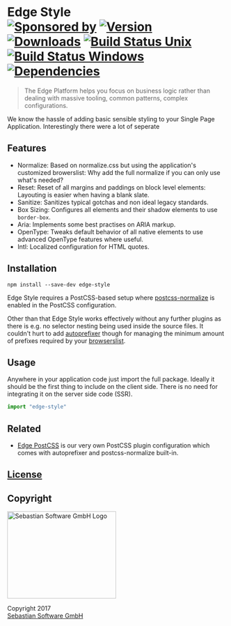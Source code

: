 # Edge Style <br/>[![Sponsored by][sponsor-img]][sponsor] [![Version][npm-version-img]][npm] [![Downloads][npm-downloads-img]][npm] [![Build Status Unix][travis-img]][travis] [![Build Status Windows][appveyor-img]][appveyor] [![Dependencies][deps-img]][deps]

[sponsor-img]: https://img.shields.io/badge/Sponsored%20by-Sebastian%20Software-692446.svg
[sponsor]: https://www.sebastian-software.de
[deps]: https://david-dm.org/sebastian-software/edge-style
[deps-img]: https://david-dm.org/sebastian-software/edge-style.svg
[npm]: https://www.npmjs.com/package/edge-style
[npm-downloads-img]: https://img.shields.io/npm/dm/edge-style.svg
[npm-version-img]: https://img.shields.io/npm/v/edge-style.svg
[travis-img]: https://img.shields.io/travis/sebastian-software/edge-style/master.svg?branch=master&label=unix%20build
[appveyor-img]: https://img.shields.io/appveyor/ci/swernerx/edge-style/master.svg?label=windows%20build
[travis]: https://travis-ci.org/sebastian-software/edge-style
[appveyor]: https://ci.appveyor.com/project/swernerx/edge-style/branch/master

> The Edge Platform helps you focus on business logic rather than dealing with massive tooling, common patterns, complex configurations.

We know the hassle of adding basic sensible styling to your Single Page Application.
Interestingly there were a lot of seperate

## Features

- Normalize: Based on normalize.css but using the application's customized browerslist: Why add the full normalize if you can only use what's needed?
- Reset: Reset of all margins and paddings on block level elements: Layouting is easier when having a blank slate.
- Sanitize: Sanitizes typical gotchas and non ideal legacy standards.
- Box Sizing: Configures all elements and their shadow elements to use `border-box`.
- Aria: Implements some best practises on ARIA markup.
- OpenType: Tweaks default behavior of all native elements to use advanced OpenType features where useful.
- Intl: Localized configuration for HTML quotes.

## Installation

```
npm install --save-dev edge-style
```

Edge Style requires a PostCSS-based setup where [postcss-normalize](https://github.com/jonathantneal/postcss-normalize) is enabled in the PostCSS configuration.

Other than that Edge Style works effectively without any further plugins as there is e.g. no selector nesting being used inside the source files. It couldn't hurt to add [autoprefixer](https://github.com/postcss/autoprefixer) though for managing the minimum amount of prefixes required by your [browserslist](http://browserl.ist/).

## Usage

Anywhere in your application code just import the full package. Ideally it should be the first thing to include on the client side. There is no need for integrating it on the server side code (SSR).

```js
import "edge-style"
```

## Related

- [Edge PostCSS](https://github.com/sebastian-software/edge-postcss) is our very own PostCSS plugin configuration which comes with autoprefixer and postcss-normalize built-in.



## [License](license)

## Copyright

<img src="https://raw.githubusercontent.com/sebastian-software/readable-code/master/assets/sebastiansoftware.png" alt="Sebastian Software GmbH Logo" width="250" height="200"/>

Copyright 2017<br/>[Sebastian Software GmbH](http://www.sebastian-software.de)
